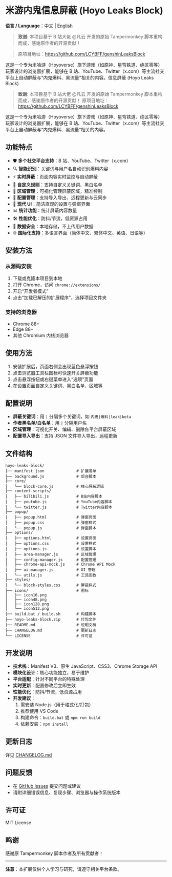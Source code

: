 # 米游内鬼信息屏蔽 (Hoyo Leaks Block)

**语言 / Language**：中文 | [English](README_EN.md)

> **致谢**: 本项目基于 B 站大佬 @凡云 开发的原始 Tampermonkey 脚本重构而成，感谢原作者的开源贡献！

> 原项目地址：https://github.com/LCYBFF/genshinLeaksBlock

这是一个专为米哈游（Hoyoverse）旗下游戏（如原神、星穹铁道、绝区零等）玩家设计的浏览器扩展，能够在 B 站、YouTube、Twitter（x.com）等主流社交平台上自动屏蔽与"内鬼爆料、黑流量"相关的内容。信息屏蔽 (Hoyo Leaks Block)

> **致谢**: 本项目基于 B 站大佬 @凡云 开发的原始 Tampermonkey 脚本重构而成，感谢原作者的开源贡献！
> 原项目地址：https://github.com/LCYBFF/genshinLeaksBlock

这是一个专为米哈游（Hoyoverse）旗下游戏（如原神、星穹铁道、绝区零等）玩家设计的浏览器扩展，能够在 B 站、YouTube、Twitter（x.com）等主流社交平台上自动屏蔽与“内鬼爆料、黑流量”相关的内容。

## 功能特点

- 🛡️ **多个社交平台支持**：B 站、YouTube、Twitter（x.com）
- 🔍 **智能识别**：关键词与用户名自动识别爆料内容
- ⚡ **实时屏蔽**：页面内容实时监控与自动屏蔽
- 📝 **自定义规则**：支持自定义关键词、黑白名单
- 🎯 **区域管理**：可视化管理屏蔽区域，精准控制
- 💾 **配置管理**：支持导入导出、远程更新与云同步
- 🎨 **现代 UI**：简洁直观的设置与弹窗界面
- 📊 **统计功能**：统计屏蔽内容数量
- 🛠️ **性能优化**：防抖/节流，低资源占用
- 🔐 **数据安全**：本地存储，不上传用户数据
- 🌐 **国际化支持**：多语言界面（简体中文、繁体中文、英语、日语等）

## 安装方法

### 从源码安装

1. 下载或克隆本项目到本地
2. 打开 Chrome，访问 `chrome://extensions/`
3. 开启“开发者模式”
4. 点击“加载已解压的扩展程序”，选择项目文件夹

### 支持的浏览器

- Chrome 88+
- Edge 88+
- 其他 Chromium 内核浏览器

## 使用方法

1. 安装扩展后，页面右侧会出现蓝色悬浮按钮
2. 点击浏览器工具栏图标可快速开关屏蔽功能
3. 点击悬浮按钮或右键菜单进入“选项”页面
4. 在设置页面自定义关键词、黑白名单、区域等

## 配置说明

- **屏蔽关键词**：用 `|` 分隔多个关键词，如 `内鬼|爆料|leak|beta`
- **作者黑名单/白名单**：用 `|` 分隔用户名
- **区域管理**：可视化开关、编辑、删除各平台屏蔽区域
- **配置导入导出**：支持 JSON 文件导入导出，远程更新

## 文件结构

```
hoyo-leaks-block/
├── manifest.json              # 扩展清单
├── background.js              # 后台脚本
├── core/
│   └── block-core.js          # 核心屏蔽逻辑
├── content-scripts/
│   ├── bilibili.js            # B站内容脚本
│   ├── youtube.js             # YouTube内容脚本
│   └── twitter.js             # Twitter内容脚本
├── popup/
│   ├── popup.html             # 弹窗页面
│   ├── popup.css              # 弹窗样式
│   └── popup.js               # 弹窗脚本
├── options/
│   ├── options.html           # 设置页面
│   ├── options.css            # 设置样式
│   ├── options.js             # 设置脚本
│   ├── area-manager.js        # 区域管理
│   ├── config-manager.js      # 配置管理
│   ├── chrome-api-mock.js     # Chrome API Mock
│   ├── ui-manager.js          # UI 管理
│   └── utils.js               # 工具函数
├── styles/
│   └── block-styles.css       # 屏蔽样式
├── icons/                     # 图标
│   ├── icon16.png
│   ├── icon48.png
│   ├── icon128.png
│   └── icon512.png
├── build.bat / build.sh       # 构建脚本
├── hoyo-leaks-block.zip       # 打包文件
├── README.md                  # 说明文档
├── CHANGELOG.md               # 更新日志
└── LICENSE                    # 许可证
```

## 开发说明

- **技术栈**：Manifest V3、原生 JavaScript、CSS3、Chrome Storage API
- **模块化设计**：核心功能独立，易于维护
- **平台适配**：针对不同平台的特殊处理
- **实时更新**：配置修改后立即生效
- **性能优化**：防抖/节流，低资源占用
- **开发建议**：
  1. 需安装 Node.js（用于格式化/打包）
  2. 推荐使用 VS Code
  3. 构建命令：`build.bat` 或 `npm run build`
  4. 依赖安装：`npm install`

## 更新日志

详见 [CHANGELOG.md](./CHANGELOG.md)

## 问题反馈

- 在 [GitHub Issues](https://github.com/kaedei/hoyo-leaks-block/issues) 提交问题或建议
- 请附详细错误信息、复现步骤、浏览器与操作系统版本

## 许可证

MIT License

## 鸣谢

感谢原 Tampermonkey 脚本作者及所有贡献者！

---

**注意**：本扩展仅供个人学习与研究，请遵守相关平台条款。
